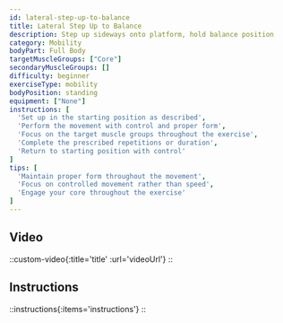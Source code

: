 ```yaml
---
id: lateral-step-up-to-balance
title: Lateral Step Up to Balance
description: Step up sideways onto platform, hold balance position
category: Mobility
bodyPart: Full Body
targetMuscleGroups: ["Core"]
secondaryMuscleGroups: []
difficulty: beginner
exerciseType: mobility
bodyPosition: standing
equipment: ["None"]
instructions: [
  'Set up in the starting position as described',
  'Perform the movement with control and proper form',
  'Focus on the target muscle groups throughout the exercise',
  'Complete the prescribed repetitions or duration',
  'Return to starting position with control'
]
tips: [
  'Maintain proper form throughout the movement',
  'Focus on controlled movement rather than speed',
  'Engage your core throughout the exercise'
]
---
```


## Video

::custom-video{:title='title' :url='videoUrl'}
::

## Instructions

::instructions{:items='instructions'}
::

